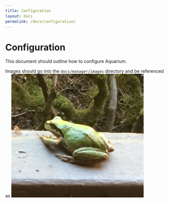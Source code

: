 ```yaml
---
title: Configuration
layout: docs
permalink: /docs/configuration/
---
```

# Configuration

This document should outline how to configure Aquarium.

Images should go into the `docs/manager/images` directory and be referenced as
![The Aquarium manager View](images/manager_tab.jpg "The manager tab")